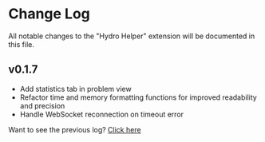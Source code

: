 # Change Log

All notable changes to the "Hydro Helper" extension will be documented in this file.

## v0.1.7

- Add statistics tab in problem view
- Refactor time and memory formatting functions for improved readability and precision
- Handle WebSocket reconnection on timeout error

Want to see the previous log? [Click here](https://github.com/langningchen/hydro-helper/commits/main/CHANGELOG.md)
